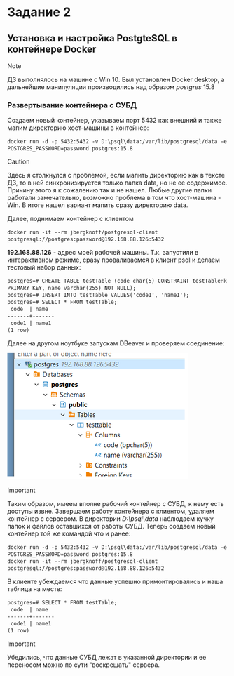 # Задание 2
## Установка и настройка PostgteSQL в контейнере Docker
> [!NOTE]
> ДЗ выполнялось на машине с Win 10. Был установлен Docker desktop, а дальнейшие манипуляции производились над образом *postgres* 15.8
### Развертывание контейнера с СУБД
Создаем новый контейнер, указываем порт 5432 как внешний и также мапим директорию хост-машины в контейнер:
```
docker run -d -p 5432:5432 -v D:\psql\data:/var/lib/postgresql/data -e POSTGRES_PASSWORD=password postgres:15.8
```
> [!CAUTION]
> Здесь я столкнулся с проблемой, если мапить директорию как в тексте ДЗ, то в ней синхронизируется только папка data, но не ее содержимое. Причину этого я к сожалению так и не нашел. Любые другие папки работали замечательно, возможно проблема в том что хост-машина - Win. В итоге нашел вариант мапить сразу директорию data.

Далее, поднимаем контейнер с клиентом
```
docker run -it --rm jbergknoff/postgresql-client postgresql://postgres:password@192.168.88.126:5432
```
**192.168.88.126** - адрес моей рабочей машины.
Т.к. запустили в интерактивном режиме, сразу проваливаемся в клиент psql и делаем тестовый набор данных:
```
postgres=# CREATE TABLE testTable (code char(5) CONSTRAINT testTablePk PRIMARY KEY, name varchar(255) NOT NULL);
postgres=# INSERT INTO testTable VALUES('code1', 'name1');
postgres=# SELECT * FROM testTable;
 code  | name
-------+-------
 code1 | name1
(1 row)
```
Далее на другом ноутбуке запускам DBeaver и проверяем соединение:

![dbeaver](https://github.com/MrSogris/OTUS-Postgre-DBA-2024-09/blob/main/2/dbeaver.png?raw=true)
> [!IMPORTANT]
> Таким образом, имеем вполне рабочий контейнер с СУБД, к нему есть доступы извне.
Завершаем работу контейнера с клиентом, удаляем контейнер с сервером. В директории *D:\psql\data* наблюдаем кучку папок и файлов оставшихся от работы СУБД. Теперь создаем новый контейнер той же командой что и ранее:
```
docker run -d -p 5432:5432 -v D:\psql\data:/var/lib/postgresql/data -e POSTGRES_PASSWORD=password postgres:15.8
docker run -it --rm jbergknoff/postgresql-client postgresql://postgres:password@192.168.88.126:5432
```
В клиенте убеждаемся что данные успешно примонтировались и наша таблица на месте:
```
postgres=# SELECT * FROM testTable;
 code  | name
-------+-------
 code1 | name1
(1 row)
```
> [!IMPORTANT]
> Убедились, что данные СУБД лежат в указанной директории и ее переносом можно по сути "воскрешать" сервера.
